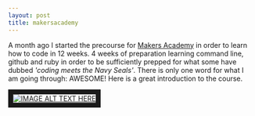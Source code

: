 ```yaml
---
layout: post
title: makersacademy
---
```

A month ago I started the precourse for [Makers Academy](www.makersacademy.com) in order to learn how to code in 12 weeks. 4 weeks of preparation learning command line, github and ruby in order to be sufficiently prepped for what some have dubbed *'coding meets the Navy Seals'*. There is only one word for what I am going through: AWESOME! Here is a great introduction to the course.

<a href="http://www.youtube.com/watch?feature=player_embedded&v=g3T8fbeR9g
" target="_blank"><img src="http://img.youtube.com/vi/g3T8fbeR9g/0.jpg"
alt="IMAGE ALT TEXT HERE" border="10" /></a>
